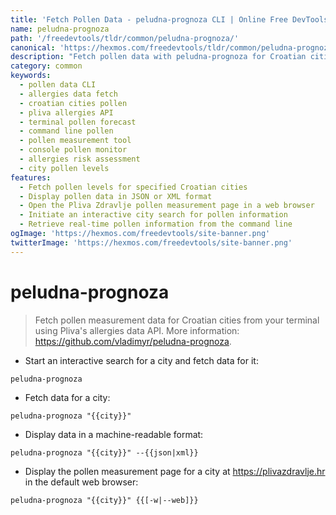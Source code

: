 ```yaml
---
title: 'Fetch Pollen Data - peludna-prognoza CLI | Online Free DevTools by Hexmos'
name: peludna-prognoza
path: '/freedevtools/tldr/common/peludna-prognoza/'
canonical: 'https://hexmos.com/freedevtools/tldr/common/peludna-prognoza/'
description: "Fetch pollen data with peludna-prognoza for Croatian cities from the terminal. Access real-time allergies information via Pliva's API using CLI commands. Free online tool, no registration required."
category: common
keywords:
  - pollen data CLI
  - allergies data fetch
  - croatian cities pollen
  - pliva allergies API
  - terminal pollen forecast
  - command line pollen
  - pollen measurement tool
  - console pollen monitor
  - allergies risk assessment
  - city pollen levels
features:
  - Fetch pollen levels for specified Croatian cities
  - Display pollen data in JSON or XML format
  - Open the Pliva Zdravlje pollen measurement page in a web browser
  - Initiate an interactive city search for pollen information
  - Retrieve real-time pollen information from the command line
ogImage: 'https://hexmos.com/freedevtools/site-banner.png'
twitterImage: 'https://hexmos.com/freedevtools/site-banner.png'
---
```


# peludna-prognoza

> Fetch pollen measurement data for Croatian cities from your terminal using Pliva's allergies data API.
> More information: <https://github.com/vladimyr/peludna-prognoza>.

- Start an interactive search for a city and fetch data for it:

`peludna-prognoza`

- Fetch data for a city:

`peludna-prognoza "{{city}}"`

- Display data in a machine-readable format:

`peludna-prognoza "{{city}}" --{{json|xml}}`

- Display the pollen measurement page for a city at <https://plivazdravlje.hr> in the default web browser:

`peludna-prognoza "{{city}}" {{[-w|--web]}}`
